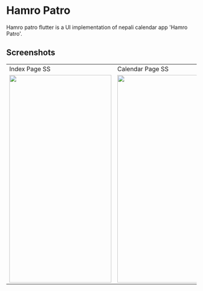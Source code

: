 # Hamro Patro

Hamro patro flutter is a UI implementation of nepali calendar app 'Hamro Patro'.

## Screenshots

<table>
  <tr>
    <td>Index Page SS</td>
     <td>Calendar Page SS</td>
     <td>Sait Page SS</td>
  </tr>
  <tr>
    <td><img src="https://user-images.githubusercontent.com/47735067/230317416-14cb3a5d-6bb0-432d-bc52-34aa9369a16f.png" width=270 height=550></td>
    <td><img src="https://user-images.githubusercontent.com/47735067/230318337-93bd78de-23e7-4117-a27f-29db4f90a832.png" width=270 height=550></td>
     <td><img src="https://user-images.githubusercontent.com/47735067/230318004-84155787-91e1-4169-9cc3-17224e792a66.png" width=270 height=550></td>
  </tr>

